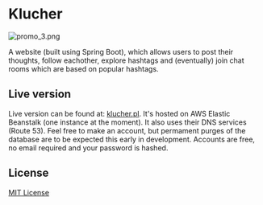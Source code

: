 # Klucher #
![promo_3.png](https://bitbucket.org/repo/kLGgKL/images/3976070418-promo_3.png)

A website (built using Spring Boot), which allows users to post their thoughts, follow eachother, explore hashtags and (eventually) join chat rooms which are based on popular hashtags.

## Live version ##

Live version can be found at: [klucher.pl](http://klucher.pl). It's hosted on AWS Elastic Beanstalk (one instance at the moment). It also uses their DNS services (Route 53). Feel free to make an account, but permament purges of the database are to be expected this early in development. Accounts are free, no email required and your password is hashed.

## License ##

[MIT License](https://en.wikipedia.org/wiki/MIT_License)
